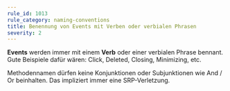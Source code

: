 ```yaml
---
rule_id: 1013
rule_category: naming-conventions
title: Benennung von Events mit Verben oder verbialen Phrasen
severity: 2
---
```

**Events** werden immer mit einem **Verb** oder einer verbialen Phrase bennant.
Gute Beispiele dafür wären: Click, Deleted, Closing, Minimizing, etc.

Methodennamen dürfen keine Konjunktionen oder Subjunktionen wie And / Or beinhalten. Das impliziert immer eine SRP-Verletzung.